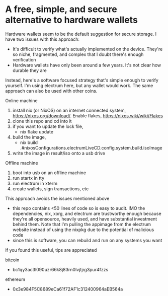 # A free, simple, and secure alternative to hardware wallets

Hardware wallets seem to be the default suggestion for secure storage. I have two issues with this approach:
- It's difficult to verify what's actually implemented on the device. They're so niche, fragmented, and complex that I doubt there's enough verification
- Hardware wallets have only been around a few years. It's not clear how durable they are

Instead, here's a software focused strategy that's simple enough to verify yourself. I'm using electrum here, but any wallet would work. The same approach can also be used with other coins.

Online machine
1. install nix (or NixOS) on an internet connected system, https://nixos.org/download/. Enable flakes, https://nixos.wiki/wiki/Flakes
2. clone this repo and cd into it
3. if you want to update the lock file,
    - nix flake update
4. build the image,
    - nix build .#nixosConfigurations.electrumLiveCD.config.system.build.isoImage
5. write the image in result/iso onto a usb drive

Offline machine
1. boot into usb on an offline machine
2. run startx in tty
3. run electrum in xterm
4. create wallets, sign transactions, etc

This approach avoids the issues mentioned above
- this repo contains <50 lines of code so is easy to audit. IMO the dependencies, nix, xorg, and electrum are trustworthy enough because they're all opensource, heavily used, and have substantial investment behind them. Note that I'm pulling the appimage from the electrum website instead of using the nixpkg due to the potential of malicious code
- since this is software, you can rebuild and run on any systems you want

If you found this useful, tips are appreciated

bitcoin
- bc1qy3ac3l090uzr66k8j83rn0lvjtjrg3pur4fzzs

ethereum
- 0x3e984F5C8689eCa61f72AF1c312400964aEB564a
